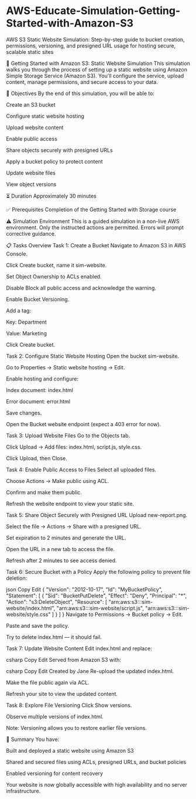 # AWS-Educate-Simulation-Getting-Started-with-Amazon-S3
AWS S3 Static Website Simulation: Step-by-step guide to bucket creation, permissions, versioning, and presigned URL usage for hosting secure, scalable static sites

🚀 Getting Started with Amazon S3: Static Website Simulation
This simulation walks you through the process of setting up a static website using Amazon Simple Storage Service (Amazon S3). You'll configure the service, upload content, manage permissions, and secure access to your data.

🧠 Objectives
By the end of this simulation, you will be able to:

Create an S3 bucket

Configure static website hosting

Upload website content

Enable public access

Share objects securely with presigned URLs

Apply a bucket policy to protect content

Update website files

View object versions

⏳ Duration
Approximately 30 minutes

✅ Prerequisites
Completion of the Getting Started with Storage course

⚠️ Simulation Environment
This is a guided simulation in a non-live AWS environment. Only the instructed actions are permitted. Errors will prompt corrective guidance.

📋 Tasks Overview
Task 1: Create a Bucket
Navigate to Amazon S3 in AWS Console.

Click Create bucket, name it sim-website.

Set Object Ownership to ACLs enabled.

Disable Block all public access and acknowledge the warning.

Enable Bucket Versioning.

Add a tag:

Key: Department

Value: Marketing

Click Create bucket.

Task 2: Configure Static Website Hosting
Open the bucket sim-website.

Go to Properties → Static website hosting → Edit.

Enable hosting and configure:

Index document: index.html

Error document: error.html

Save changes.

Open the Bucket website endpoint (expect a 403 error for now).

Task 3: Upload Website Files
Go to the Objects tab.

Click Upload → Add files: index.html, script.js, style.css.

Click Upload, then Close.

Task 4: Enable Public Access to Files
Select all uploaded files.

Choose Actions → Make public using ACL.

Confirm and make them public.

Refresh the website endpoint to view your static site.

Task 5: Share Object Securely with Presigned URL
Upload new-report.png.

Select the file → Actions → Share with a presigned URL.

Set expiration to 2 minutes and generate the URL.

Open the URL in a new tab to access the file.

Refresh after 2 minutes to see access denied.

Task 6: Secure Bucket with a Policy
Apply the following policy to prevent file deletion:

json
Copy
Edit
{
  "Version": "2012-10-17",
  "Id": "MyBucketPolicy",
  "Statement": [
    {
      "Sid": "BucketPutDelete",
      "Effect": "Deny",
      "Principal": "*",
      "Action": "s3:DeleteObject",
      "Resource": [
        "arn:aws:s3:::sim-website/index.html",
        "arn:aws:s3:::sim-website/script.js",
        "arn:aws:s3:::sim-website/style.css"
      ]
    }
  ]
}
Navigate to Permissions → Bucket policy → Edit.

Paste and save the policy.

Try to delete index.html — it should fail.

Task 7: Update Website Content
Edit index.html and replace:

csharp
Copy
Edit
Served from Amazon S3
with:

csharp
Copy
Edit
Created by Jane
Re-upload the updated index.html.

Make the file public again via ACL.

Refresh your site to view the updated content.

Task 8: Explore File Versioning
Click Show versions.

Observe multiple versions of index.html.

Note: Versioning allows you to restore earlier file versions.

📌 Summary
You have:

Built and deployed a static website using Amazon S3

Shared and secured files using ACLs, presigned URLs, and bucket policies

Enabled versioning for content recovery

Your website is now globally accessible with high availability and no server infrastructure.
